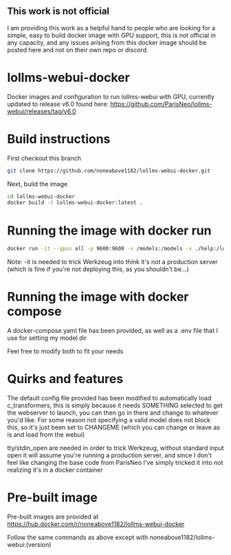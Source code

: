 ## This work is not official

I am providing this work as a helpful hand to people who are looking for a simple, easy to build docker image with GPU support, this is not official in any capacity, and any issues arising from this docker image should be posted here and not on their own repo or discord.

# lollms-webui-docker

Docker images and configuration to run lollms-webui with GPU, currently updated to release v6.0 found here: https://github.com/ParisNeo/lollms-webui/releases/tag/v6.0

# Build instructions

First checkout this branch

```sh
git clone https://github.com/noneabove1182/lollms-webui-docker.git
```

Next, build the image

```sh
cd lollms-webui-docker
docker build -t lollms-webui-docker:latest .
```

# Running the image with docker run

```sh
docker run -it --gpus all -p 9600:9600 -v /models:/models -v ./help:/lollms-webui/help -v ./data:/lollms-webui/data -v ./data/.parisneo:/root/.parisneo/ -v ./configs:/lollms-webui/configs lollms-webui-docker:latest python3 app.py --host 0.0.0.0 --port 9600 --db_path data/database.db
```

Note: -it is needed to trick Werkzeug into think it's not a production server (which is fine if you're not deploying this, as you shouldn't be...)

# Running the image with docker compose

A docker-compose.yaml file has been provided, as well as a .env file that I use for setting my model dir

Feel free to modify both to fit your needs

# Quirks and features

The default config file provided has been modified to automatically load c_transformers, this is simply because it needs SOMETHING selected to get the webserver to launch, you can then go in there and change to whatever you'd like. For some reason not specifying a valid model does not block this, so it's just been set to CHANGEME (which you can change or leave as is and load from the webui)

tty/stdin_open are needed in order to trick Werkzeug, without standard input open it will assume you're running a production server, and since I don't feel like changing the base code from ParisNeo I've simply tricked it into not realizing it's in a docker container

# Pre-built image

Pre-built images are provided at https://hub.docker.com/r/noneabove1182/lollms-webui-docker

Follow the same commands as above except with noneabove1182/lollms-webui:(version)
